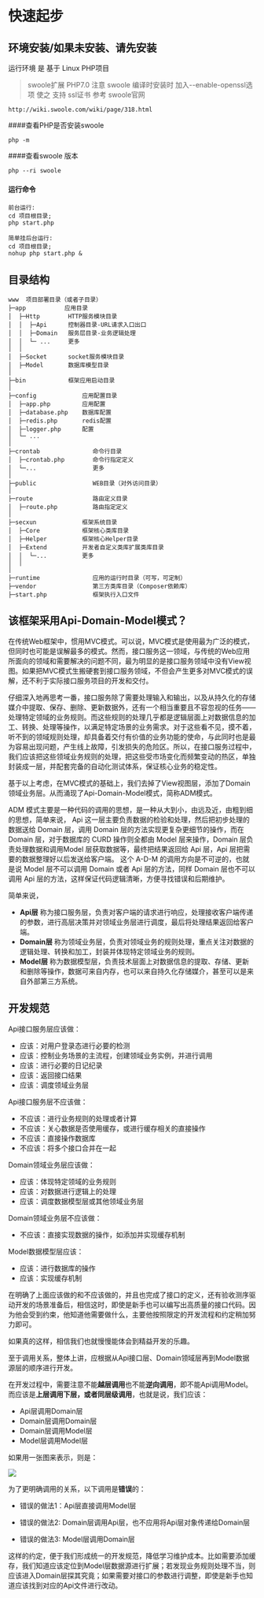 # 快速起步

## 环境安装/如果未安装、请先安装

运行环境 是 基于 Linux
PHP项目
> swoole扩展
> PHP7.0
注意
swoole 编译时安装时 加入--enable-openssl选项 使之 支持 ssl证书
参考 swoole官网
```
http://wiki.swoole.com/wiki/page/318.html
```
####查看PHP是否安装swoole
```
php -m
```
####查看swoole 版本
```
php --ri swoole
```
#### 运行命令

```
前台运行:
cd 项目根目录;
php start.php

简单挂后台运行:
cd 项目根目录;
nohup php start.php &
```

## 目录结构

```
www  项目部署目录（或者子目录）
├─app           应用目录
│  ├─Http        HTTP服务模块目录
│  │  ├─Api      控制器目录-URL请求入口出口
│  │  ├─Domain   服务层目录-业务逻辑处理
│  │  └─ ...     更多
│  │
│  ├─Socket      socket服务模块目录
│  ├─Model       数据库模型目录
│
├─bin            框架应用启动目录
│
├─config             应用配置目录
│  ├─app.php         应用配置
│  ├─database.php    数据库配置
│  ├─redis.php       redis配置
│  ├─logger.php      配置
│  └─ ...            
│
├─crontab               命令行目录
│  ├─crontab.php        命令行指定定义
│  └─...                更多
│
├─public                WEB目录（对外访问目录）
│
├─route                 路由定义目录
│  ├─route.php          路由指定定义
│
├─secxun             框架系统目录
│  ├─Core            框架核心类库目录
│  ├─Helper          框架核心Helper目录
│  ├─Extend          开发者自定义类库扩展类库目录
│  │  └─...          更多
│  │
│
├─runtime               应用的运行时目录（可写，可定制）
├─vendor                第三方类库目录（Composer依赖库）
├─start.php             框架执行入口文件
```

## 该框架采用Api-Domain-Model模式？

在传统Web框架中，惯用MVC模式。可以说，MVC模式是使用最为广泛的模式，但同时也可能是误解最多的模式。然而，接口服务这一领域，与传统的Web应用所面向的领域和需要解决的问题不同，最为明显的是接口服务领域中没有View视图。如果把MVC模式生搬硬套到接口服务领域，不但会产生更多对MVC模式的误解，还不利于实际接口服务项目的开发和交付。

仔细深入地再思考一番，接口服务除了需要处理输入和输出，以及从持久化的存储媒介中提取、保存、删除、更新数据外，还有一个相当重要且不容忽视的任务——处理特定领域的业务规则。而这些规则的处理几乎都是逻辑层面上对数据信息的加工、转换、处理等操作，以满足特定场景的业务需求。对于这些看不见，摸不着，听不到的领域规则处理，却具备着交付有价值的业务功能的使命，与此同时也是最为容易出现问题，产生线上故障，引发损失的危险区。所以，在接口服务过程中，我们应该把这些领域业务规则的处理，把这些受市场变化而频繁变动的热区，单独封装成一层，并配套完备的自动化测试体系，保证核心业务的稳定性。

基于以上考虑，在MVC模式的基础上，我们去掉了View视图层，添加了Domain领域业务层。从而涌现了Api-Domain-Model模式，简称ADM模式。



ADM 模式主要是一种代码的调用的思想，是一种从大到小，由远及近，由粗到细的思想，简单来说， Api 这一层主要负责数据的检验和处理，然后把初步处理的数据送给 Domain 层，调用 Domain 层的方法实现更复杂更细节的操作，而在 Domain 层，对于数据库的 CURD 操作则全都由 Model 层来操作，Domain 层负责处理数据和调用Model 层获取数据等，最终把结果返回给 Api 层，Api 层把需要的数据整理好以后发送给客户端。
这个 A-D-M 的调用方向是不可逆的，也就是说 Model 层不可以调用 Domain 或者 Api 层的方法，同样 Domain 层也不可以调用 Api 层的方法，这样保证代码逻辑清晰，方便寻找错误和后期维护。



简单来说，

- **Api层** 称为接口服务层，负责对客户端的请求进行响应，处理接收客户端传递的参数，进行高层决策并对领域业务层进行调度，最后将处理结果返回给客户端。
- **Domain层** 称为领域业务层，负责对领域业务的规则处理，重点关注对数据的逻辑处理、转换和加工，封装并体现特定领域业务的规则。
- **Model层** 称为数据模型层，负责技术层面上对数据信息的提取、存储、更新和删除等操作，数据可来自内存，也可以来自持久化存储媒介，甚至可以是来自外部第三方系统。

## 开发规范

Api接口服务层应该做：

- 应该：对用户登录态进行必要的检测
- 应该：控制业务场景的主流程，创建领域业务实例，并进行调用
- 应该：进行必要的日记纪录
- 应该：返回接口结果
- 应该：调度领域业务层

Api接口服务层不应该做：

- 不应该：进行业务规则的处理或者计算
- 不应该：关心数据是否使用缓存，或进行缓存相关的直接操作
- 不应该：直接操作数据库
- 不应该：将多个接口合并在一起

Domain领域业务层应该做：

- 应该：体现特定领域的业务规则
- 应该：对数据进行逻辑上的处理
- 应该：调度数据模型层或其他领域业务层

Domain领域业务层不应该做：

- 不应该：直接实现数据的操作，如添加并实现缓存机制

Model数据模型层应该：

- 应该：进行数据库的操作
- 应该：实现缓存机制

在明确了上面应该做的和不应该做的，并且也完成了接口的定义，还有验收测序驱动开发的场景准备后，相信这时，即使是新手也可以编写出高质量的接口代码。因为他会受到约束，他知道他需要做什么，主要他按照限定的开发流程和约定稍加努力即可。

如果真的这样，相信我们也就慢慢能体会到精益开发的乐趣。

至于调用关系，整体上讲，应根据从Api接口层、Domain领域层再到Model数据源层的顺序进行开发。

在开发过程中，需要注意不能**越层调用**也不能**逆向调用**，即不能Api调用Model。而应该是**上层调用下层，或者同层级调用**，也就是说，我们应该：

- Api层调用Domain层
- Domain层调用Domain层
- Domain层调用Model层
- Model层调用Model层

如果用一张图来表示，则是：

![](adm.png)



为了更明确调用的关系，以下调用是**错误**的：

- 错误的做法1：Api层直接调用Model层

- 错误的做法2: Domain层调用Api层，也不应用将Api层对象传递给Domain层

- 错误的做法3: Model层调用Domain层



这样的约定，便于我们形成统一的开发规范，降低学习维护成本。比如需要添加缓存，我们知道应该定位到Model层数据源进行扩展；若发现业务规则处理不当，则应该进入Domain层探其究竟；如果需要对接口的参数进行调整，即使是新手也知道应该找到对应的Api文件进行改动。  



















